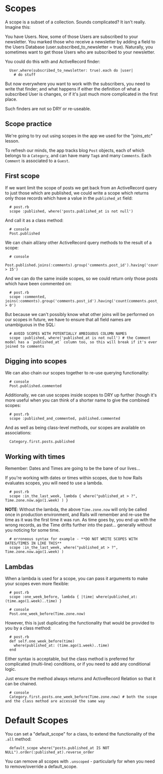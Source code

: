 # Scopes

A scope is a subset of a collection. Sounds complicated? It isn't really. Imagine this:

You have Users. Now, some of those Users are subscribed to your newsletter. You marked those who receive a newsletter by adding a field to the Users Database (user.subscribed_to_newsletter = true). Naturally, you sometimes want to get those Users who are subscribed to your newsletter.

You could do this with and ActiveRecord finder:

```
  User.where(subscribed_to_newsletter: true).each do |user|
    # do stuff
```

But now everywhere you want to work with the subscribers, you need to write that finder; and what happens if either the definition of what a subscribed User is changes, or if it's just much more complicated in the first place.

Such finders are not so DRY or re-useable.


## Scope practice

We're going to try out using scopes in the app we used for the "joins_etc" lesson.

To refresh our minds, the app tracks blog `Post` objects, each of which belongs to a `Category`, and can have many `Tag`s and many `Comments`. Each `Comment` is associated to a `Guest`.


## First scope

If we want limit the scope of posts we get back from an ActiveRecord query to just those which are published, we could write a scope which returns only those records which have a value in the `published_at` field:

```
  # post.rb
  scope :published, where('posts.published_at is not null')
```

And call it as a class method:

```
  # console
  Post.published
```

We can chain all/any other ActiveRecord query methods to the result of a scope:

```
  # console
  Post.published.joins(:comments).group('comments.post_id').having('count(commetns.post_id) > 15')
```

And we can do the same inside scopes, so we could return only those posts which have been commented on:

```
  # post.rb
  scope :commented, joins(:comments).group('comments.post_id').having('count(comments.post_id) > 0')
```


But because we can't possibly know what other joins will be performed on our scopes in future, we have to ensure that all field names are unambiguous in the SQL:

```
  # AVOID SCOPES WITH POTENTIALLY AMBIGUOUS COLUMN NAMES
  scope :published, where('published_at is not null') # the Comment model has a `published_at` column too, so this will break if it's ever joined to comments
```


## Digging into scopes

We can also chain our scopes together to re-use querying functionality:

```
  # console
  Post.published.commented
```

Additionally, we can use scopes inside scopes to DRY up further (hough it's more useful when you can think of a shorter name to give the combined scopes:

```
  # post.rb
  scope :published_and_commented, published.commented
```



And as well as being class-level methods, our scopes are available on associations:

```
  Category.first.posts.published
```


## Working with times

Remember: Dates and Times are going to be the bane of our lives...

If you're working with dates or times within scopes, due to how Rails evaluates scopes, you will need to use a lambda.

```
  # post.rb
  scope :in_the_last_week, lambda { where("published_at > ?", Time.zone.now.ago(1.week) ) }
```

**NOTE**: Without the lambda, the above `Time.zone.now` will only be called once in production environment, and Rails will remember and re-use the time as it was the first time it was run. As time goes by, you end up with the wrong records, as the Time drifts further into the past... generally without you noticing for some time.

```
  # erroneous syntax for example - **DO NOT WRITE SCOPES WITH DATES/TIMES IN LIKE THIS**
  scope :in_the_last_week, where("published_at > ?", Time.zone.now.ago(1.week) )
```


## Lambdas

When a lambda is used for a scope, you can pass it arguments to make your scopes even more flexible:

```
  # post.rb
  scope :one_week_before, lambda { |time| where(published_at: (time.ago(1.week)..time) }

  # console
  Post.one_week_before(Time.zone.now)
```

However, this is just duplicating the functionality that would be provided to you by a class method:

```
  # post.rb
  def self.one_week_before(time)
    where(published_at: (time.ago(1.week)..time)
  end
```

Either syntax is acceptable, but the class method is preferred for complicated (multi-line) conditions, or if you need to add any conditional logic.

Just ensure the method always returns and ActiveRecord Relation so that it can be chained.

```
  # console
  Category.first.posts.one_week_before(Time.zone.now) # both the scope and the class method are accessed the same way
```


# Default Scopes

You can set a "default_scope" for a class, to extend the functionality of the `.all` method:

```
  default_scope where("posts.published_at IS NOT NULL").order(:published_at).reverse_order
```

You can remove all scopes with `.unscoped` - particularly for when you need to remove/override a default_scope.




